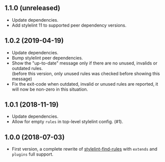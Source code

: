 ## 1.1.0 (unreleased)
- Update dependencies.
- Add stylelint 11 to supported peer dependency versions.

## 1.0.2 (2019-04-19)
- Update dependencies.
- Bump stylelint peer dependencies.
- Show the "up-to-date" message only if there are no unused, invalids or outdated rules.  
  (before this version, only unused rules was checked before showing this message)
- Fix the exit-code when outdated, invalid or unused rules are reported, it will now be non-zero in this situation.

## 1.0.1 (2018-11-19)
- Update dependencies.
- Allow for empty `rules` in top-level stylelint config. (#1).

## 1.0.0 (2018-07-03)
- First version, a complete rewrite of [stylelint-find-rules](https://github.com/alexilyaev/stylelint-find-rules) 
  with `extends` and `plugins` full support.
